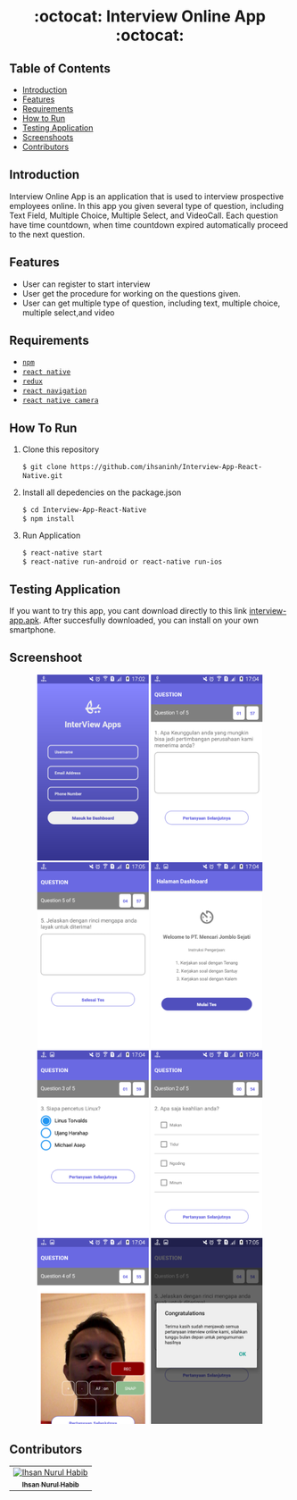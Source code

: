 <h1 align="center">:octocat: Interview Online App :octocat:</h1>

## Table of Contents

- [Introduction](#introduction)
- [Features](#features)
- [Requirements](#requirements)
- [How to Run](#howtorun)
- [Testing Application](#testingapplication)
- [Screenshoots](#screenshoot)
- [Contributors](#contributors)

## Introduction
Interview Online App is an application that is used to interview prospective employees online. In this app you given several type of question, including Text Field, Multiple Choice, Multiple Select, and VideoCall. Each question have time countdown, when time countdown expired automatically proceed to the next question.


## Features
* User can register to start interview
* User get the procedure for working on the questions given.
* User can get multiple type of question, including text, multiple choice, multiple select,and video

## Requirements
* [`npm`](https://www.npmjs.com/get-npm)
* [`react native`](https://facebook.github.io/react-native)
* [`redux`](https://redux.js.org/)
* [`react navigation`](https://reactnavigation.org/)
* [`react native camera`](https://github.com/react-native-community/react-native-camera)


## How To Run

1. Clone this repository
   ```
   $ git clone https://github.com/ihsaninh/Interview-App-React-Native.git
   ```
2. Install all depedencies on the package.json
   ```
   $ cd Interview-App-React-Native
   $ npm install
   ```
3. Run Application
   ```
   $ react-native start
   $ react-native run-android or react-native run-ios
   ```
## Testing Application
If you want to try this app, you cant download directly to this link <a href="http://bit.ly/2GqUse1">interview-app.apk</a>. After succesfully downloaded, you can install on your own smartphone.

## Screenshoot
<div align="center">
    <img width="200" src="https://github.com/ihsaninh/Interview-App-React-Native/blob/master/screenshoots/REGISTER.png">   
    <img width="200" src="https://github.com/ihsaninh/Interview-App-React-Native/blob/master/screenshoots/TEXT.png">  
    <img width="200" src="https://github.com/ihsaninh/Interview-App-React-Native/blob/master/screenshoots/TEXT2.png">    
    <img width="200" src="https://github.com/ihsaninh/Interview-App-React-Native/blob/master/screenshoots/DASHBOARD.png">   
    <img width="200" src="https://github.com/ihsaninh/Interview-App-React-Native/blob/master/screenshoots/MULTIPLE-CHOICE.png"> 
    <img width="200" src="https://github.com/ihsaninh/Interview-App-React-Native/blob/master/screenshoots/MULTIPLE-SELECT.png">
    <img width="200" src="https://github.com/ihsaninh/Interview-App-React-Native/blob/master/screenshoots/VIDEOCALL.png">
    <img width="200" src="https://github.com/ihsaninh/Interview-App-React-Native/blob/master/screenshoots/FINISH.png">
</div>


## Contributors
<center>
  <table>
    <tr>
      <td align="center">
        <a href="https://github.com/ihsaninh">
          <img width="100" src="https://avatars0.githubusercontent.com/u/24758414?s=460&v=4" alt="Ihsan Nurul Habib"><br/>
          <sub><b>Ihsan Nurul Habib</b></sub>
        </a>
      </td>
    </tr>
  </table>
</center>
